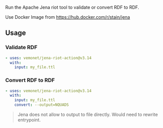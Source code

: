 Run the Apache Jena riot tool to validate or convert RDF to RDF.

Use Docker Image from https://hub.docker.com/r/stain/jena

## Usage

### Validate RDF

```yaml
- uses: vemonet/jena-riot-action@v3.14
  with:
    input: my_file.ttl
```

### Convert RDF to RDF

```yaml
- uses: vemonet/jena-riot-action@v3.14
  with:
    input: my_file.ttl
    convert: --output=NQUADS
```

> Jena does not allow to output to file directly. Would need to rewrite entrypoint.